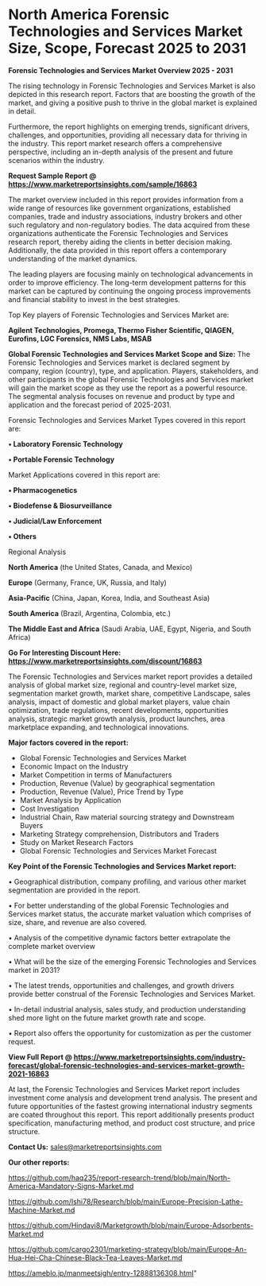 # North America Forensic Technologies and Services Market Size, Scope, Forecast 2025 to 2031

<Strong> Forensic Technologies and Services Market Overview 2025 - 2031</strong>

The rising technology in Forensic Technologies and Services Market is also depicted in this research report. Factors that are boosting the growth of the market, and giving a positive push to thrive in the global market is explained in detail.

Furthermore, the report highlights on emerging trends, significant drivers, challenges, and opportunities, providing all necessary data for thriving in the industry. This report market research offers a comprehensive perspective, including an in-depth analysis of the present and future scenarios within the industry.

<strong>Request Sample Report @ <a href=https://www.marketreportsinsights.com/sample/16863>https://www.marketreportsinsights.com/sample/16863</a></strong>

The market overview included in this report provides information from a wide range of resources like government organizations, established companies, trade and industry associations, industry brokers and other such regulatory and non-regulatory bodies. The data acquired from these organizations authenticate the Forensic Technologies and Services research report, thereby aiding the clients in better decision making. Additionally, the data provided in this report offers a contemporary understanding of the market dynamics.

The leading players are focusing mainly on technological advancements in order to improve efficiency. The long-term development patterns for this market can be captured by continuing the ongoing process improvements and financial stability to invest in the best strategies.

Top Key players of Forensic Technologies and Services Market are:

<strong>Agilent Technologies, Promega, Thermo Fisher Scientific, QIAGEN, Eurofins, LGC Forensics, NMS Labs, MSAB</strong>

<strong><b>Global Forensic Technologies and Services Market Scope and Size:</b></strong>
The Forensic Technologies and Services market is declared segment by company, region (country), type, and application. Players, stakeholders, and other participants in the global Forensic Technologies and Services market will gain the market scope as they use the report as a powerful resource. The segmental analysis focuses on revenue and product by type and application and the forecast period of 2025-2031.

Forensic Technologies and Services Market Types covered in this report are:

<strong>• Laboratory Forensic Technology

• Portable Forensic Technology</strong>

Market Applications covered in this report are:

<strong>• Pharmacogenetics

• Biodefense & Biosurveillance

• Judicial/Law Enforcement

• Others</strong> 

Regional Analysis

<strong>North America</strong> (the United States, Canada, and Mexico)

<strong>Europe</strong> (Germany, France, UK, Russia, and Italy)

<strong>Asia-Pacific</strong> (China, Japan, Korea, India, and Southeast Asia)

<strong>South America</strong> (Brazil, Argentina, Colombia, etc.)

<strong>The Middle East and Africa</strong> (Saudi Arabia, UAE, Egypt, Nigeria, and South Africa)

<strong>Go For Interesting Discount Here: <a href=https://www.marketreportsinsights.com/discount/16863>https://www.marketreportsinsights.com/discount/16863</a></strong>

The Forensic Technologies and Services market report provides a detailed analysis of global market size, regional and country-level market size, segmentation market growth, market share, competitive Landscape, sales analysis, impact of domestic and global market players, value chain optimization, trade regulations, recent developments, opportunities analysis, strategic market growth analysis, product launches, area marketplace expanding, and technological innovations.

<strong><b>Major factors covered in the report:</b></strong>
<ul>
  <li>Global Forensic Technologies and Services Market </li>
  <li>Economic Impact on the Industry</li>
  <li>Market Competition in terms of Manufacturers</li>
  <li>Production, Revenue (Value) by geographical segmentation</li>
  <li>Production, Revenue (Value), Price Trend by Type</li>
  <li>Market Analysis by Application</li>
  <li>Cost Investigation</li>
  <li>Industrial Chain, Raw material sourcing strategy and Downstream Buyers</li>
  <li>Marketing Strategy comprehension, Distributors and Traders</li>
  <li>Study on Market Research Factors</li>
  <li>Global Forensic Technologies and Services Market Forecast</li>
</ul>

<strong><b>Key Point of the Forensic Technologies and Services Market report:</b></strong>

• Geographical distribution, company profiling, and various other market segmentation are provided in the report.

• For better understanding of the global Forensic Technologies and Services market status, the accurate market valuation which comprises of size, share, and revenue are also covered.

• Analysis of the competitive dynamic factors better extrapolate the complete market overview

• What will be the size of the emerging Forensic Technologies and Services market in 2031?

• The latest trends, opportunities and challenges, and growth drivers provide better construal of the Forensic Technologies and Services Market.

• In-detail industrial analysis, sales study, and production understanding shed more light on the future market growth rate and scope.

• Report also offers the opportunity for customization as per the customer request.

<strong><b>View Full Report @ <a href=https://www.marketreportsinsights.com/industry-forecast/global-forensic-technologies-and-services-market-growth-2021-16863>https://www.marketreportsinsights.com/industry-forecast/global-forensic-technologies-and-services-market-growth-2021-16863</a></b></strong>


At last, the Forensic Technologies and Services Market report includes investment come analysis and development trend analysis. The present and future opportunities of the fastest growing international industry segments are coated throughout this report. This report additionally presents product specification, manufacturing method, and product cost structure, and price structure.

<strong>Contact Us:</strong>
sales@marketreportsinsights.com

<strong>Our other reports:</strong>

<a href=https://github.com/haq235/report-research-trend/blob/main/North-America-Mandatory-Signs-Market.md>https://github.com/haq235/report-research-trend/blob/main/North-America-Mandatory-Signs-Market.md</a>

<a href=https://github.com/Ishi78/Research/blob/main/Europe-Precision-Lathe-Machine-Market.md>https://github.com/Ishi78/Research/blob/main/Europe-Precision-Lathe-Machine-Market.md</a>

<a href=https://github.com/Hindavi8/Marketgrowth/blob/main/Europe-Adsorbents-Market.md>https://github.com/Hindavi8/Marketgrowth/blob/main/Europe-Adsorbents-Market.md</a>

<a href=https://github.com/cargo2301/marketing-strategy/blob/main/Europe-An-Hua-Hei-Cha-Chinese-Black-Tea-Leaves-Market.md>https://github.com/cargo2301/marketing-strategy/blob/main/Europe-An-Hua-Hei-Cha-Chinese-Black-Tea-Leaves-Market.md</a>

<a href=https://ameblo.jp/manmeetsigh/entry-12888136308.html>https://ameblo.jp/manmeetsigh/entry-12888136308.html</a>"
